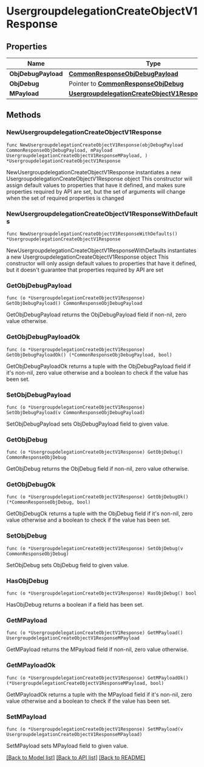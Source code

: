# UsergroupdelegationCreateObjectV1Response

## Properties

Name | Type | Description | Notes
------------ | ------------- | ------------- | -------------
**ObjDebugPayload** | [**CommonResponseObjDebugPayload**](CommonResponseObjDebugPayload.md) |  | 
**ObjDebug** | Pointer to [**CommonResponseObjDebug**](CommonResponseObjDebug.md) |  | [optional] 
**MPayload** | [**UsergroupdelegationCreateObjectV1ResponseMPayload**](UsergroupdelegationCreateObjectV1ResponseMPayload.md) |  | 

## Methods

### NewUsergroupdelegationCreateObjectV1Response

`func NewUsergroupdelegationCreateObjectV1Response(objDebugPayload CommonResponseObjDebugPayload, mPayload UsergroupdelegationCreateObjectV1ResponseMPayload, ) *UsergroupdelegationCreateObjectV1Response`

NewUsergroupdelegationCreateObjectV1Response instantiates a new UsergroupdelegationCreateObjectV1Response object
This constructor will assign default values to properties that have it defined,
and makes sure properties required by API are set, but the set of arguments
will change when the set of required properties is changed

### NewUsergroupdelegationCreateObjectV1ResponseWithDefaults

`func NewUsergroupdelegationCreateObjectV1ResponseWithDefaults() *UsergroupdelegationCreateObjectV1Response`

NewUsergroupdelegationCreateObjectV1ResponseWithDefaults instantiates a new UsergroupdelegationCreateObjectV1Response object
This constructor will only assign default values to properties that have it defined,
but it doesn't guarantee that properties required by API are set

### GetObjDebugPayload

`func (o *UsergroupdelegationCreateObjectV1Response) GetObjDebugPayload() CommonResponseObjDebugPayload`

GetObjDebugPayload returns the ObjDebugPayload field if non-nil, zero value otherwise.

### GetObjDebugPayloadOk

`func (o *UsergroupdelegationCreateObjectV1Response) GetObjDebugPayloadOk() (*CommonResponseObjDebugPayload, bool)`

GetObjDebugPayloadOk returns a tuple with the ObjDebugPayload field if it's non-nil, zero value otherwise
and a boolean to check if the value has been set.

### SetObjDebugPayload

`func (o *UsergroupdelegationCreateObjectV1Response) SetObjDebugPayload(v CommonResponseObjDebugPayload)`

SetObjDebugPayload sets ObjDebugPayload field to given value.


### GetObjDebug

`func (o *UsergroupdelegationCreateObjectV1Response) GetObjDebug() CommonResponseObjDebug`

GetObjDebug returns the ObjDebug field if non-nil, zero value otherwise.

### GetObjDebugOk

`func (o *UsergroupdelegationCreateObjectV1Response) GetObjDebugOk() (*CommonResponseObjDebug, bool)`

GetObjDebugOk returns a tuple with the ObjDebug field if it's non-nil, zero value otherwise
and a boolean to check if the value has been set.

### SetObjDebug

`func (o *UsergroupdelegationCreateObjectV1Response) SetObjDebug(v CommonResponseObjDebug)`

SetObjDebug sets ObjDebug field to given value.

### HasObjDebug

`func (o *UsergroupdelegationCreateObjectV1Response) HasObjDebug() bool`

HasObjDebug returns a boolean if a field has been set.

### GetMPayload

`func (o *UsergroupdelegationCreateObjectV1Response) GetMPayload() UsergroupdelegationCreateObjectV1ResponseMPayload`

GetMPayload returns the MPayload field if non-nil, zero value otherwise.

### GetMPayloadOk

`func (o *UsergroupdelegationCreateObjectV1Response) GetMPayloadOk() (*UsergroupdelegationCreateObjectV1ResponseMPayload, bool)`

GetMPayloadOk returns a tuple with the MPayload field if it's non-nil, zero value otherwise
and a boolean to check if the value has been set.

### SetMPayload

`func (o *UsergroupdelegationCreateObjectV1Response) SetMPayload(v UsergroupdelegationCreateObjectV1ResponseMPayload)`

SetMPayload sets MPayload field to given value.



[[Back to Model list]](../README.md#documentation-for-models) [[Back to API list]](../README.md#documentation-for-api-endpoints) [[Back to README]](../README.md)


